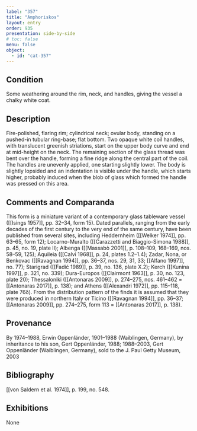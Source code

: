 ```yaml
---
label: "357"
title: "Amphoriskos"
layout: entry
order: 935
presentation: side-by-side
# toc: false
menu: false
object:
  - id: "cat-357"
---
```


## Condition

Some weathering around the rim, neck, and handles, giving the vessel a chalky white coat.

## Description

Fire-polished, flaring rim; cylindrical neck; ovular body, standing on a pushed-in tubular ring-base; flat bottom. Two opaque white coil handles, with translucent greenish striations, start on the upper body curve and end at mid-height on the neck. The remaining section of the glass thread was bent over the handle, forming a fine ridge along the central part of the coil. The handles are unevenly applied, one starting slightly lower. The body is slightly lopsided and an indentation is visible under the handle, which starts higher, probably induced when the blob of glass which formed the handle was pressed on this area.

## Comments and Comparanda

This form is a miniature variant of a contemporary glass tableware vessel ([[Isings 1957]], pp. 32–34, form 15). Dated parallels, ranging from the early decades of the first century to the very end of the same century, have been published from several sites, including Heddernheim ([[Welker 1974]], pp. 63–65, form 12); Locarno-Muralto ([[Carazzetti and Biaggio-Simona 1988]], p. 45, no. 19, plate ΙΙ); Albenga ([[Massabò 2001]], p. 108–109, 168–169, nos. 58–59, 125); Aquileia ([[Calvi 1968]], p. 24, plates 1.2–1.4); Zadar, Nona, or Benkovac ([[Ravagnan 1994]], pp. 36–37, nos. 29, 31, 33; [[Alfano 1997]], no. 77); Starigrad ([[Fadić 1989]], p. 39, no. 136, plate Χ.2); Kerch ([[Kunina 1997]], p. 321, no. 339); Dura-Europos ([[Clairmont 1963]], p. 30, no. 123, plate 20); Thessaloniki ([[Antonaras 2009]], p. 274–275, nos. 461–462 = [[Antonaras 2017]], p. 138); and Athens ([[Alexandri 1972]], pp. 115–118, plate 76δ). From the distribution pattern of the finds it is assumed that they were produced in northern Italy or Ticino ([[Ravagnan 1994]], pp. 36–37; [[Antonaras 2009]], pp. 274–275, form 113 = [[Antonaras 2017]], p. 138).

## Provenance

By 1974–1988, Erwin Oppenländer, 1901–1988 (Waiblingen, Germany), by inheritance to his son, Gert Oppenländer, 1988; 1988–2003, Gert Oppenländer (Waiblingen, Germany), sold to the J. Paul Getty Museum, 2003

## Bibliography

[[von Saldern et al. 1974]], p. 199, no. 548.

## Exhibitions

None